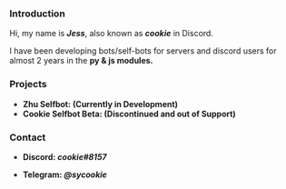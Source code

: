 <h3>Introduction</h3>

Hi, my name is <b><i>Jess</i></b>, also known as <b><i>cookie</i></b> in Discord.

I have been developing bots/self-bots for servers and discord users for almost 2 years in the <b>py & js<b> modules.

<h3>Projects</h3>

- <a hreft="https://github.com/sycookie/zhu-selfbot">Zhu Selfbot:</a> (Currently in Development)
- Cookie Selfbot Beta: (Discontinued and out of Support)

<h3>Contact</h3>

- <b>Discord:</b> <i>cookie#8157</i>

- <b>Telegram:</b> <i>@sycookie</i>
